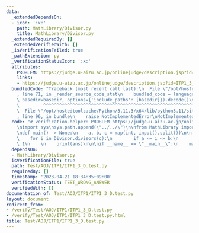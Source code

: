 ```yaml
---
data:
  _extendedDependsOn:
  - icon: ':x:'
    path: MathLibrary/Divisor.py
    title: MathLibrary/Divisor.py
  _extendedRequiredBy: []
  _extendedVerifiedWith: []
  _isVerificationFailed: true
  _pathExtension: py
  _verificationStatusIcon: ':x:'
  attributes:
    PROBLEM: https://judge.u-aizu.ac.jp/onlinejudge/description.jsp?id=ITP1_3_D
    links:
    - https://judge.u-aizu.ac.jp/onlinejudge/description.jsp?id=ITP1_3_D
  bundledCode: "Traceback (most recent call last):\n  File \"/opt/hostedtoolcache/Python/3.11.3/x64/lib/python3.11/site-packages/onlinejudge_verify/documentation/build.py\"\
    , line 71, in _render_source_code_stat\n    bundled_code = language.bundle(stat.path,\
    \ basedir=basedir, options={'include_paths': [basedir]}).decode()\n          \
    \         ^^^^^^^^^^^^^^^^^^^^^^^^^^^^^^^^^^^^^^^^^^^^^^^^^^^^^^^^^^^^^^^^^^^^^^^^^^^^^^^^^\n\
    \  File \"/opt/hostedtoolcache/Python/3.11.3/x64/lib/python3.11/site-packages/onlinejudge_verify/languages/python.py\"\
    , line 96, in bundle\n    raise NotImplementedError\nNotImplementedError\n"
  code: "# verification-helper: PROBLEM https://judge.u-aizu.ac.jp/onlinejudge/description.jsp?id=ITP1_3_D\n\
    \nimport sys\nsys.path.append(\"../../\")\n\nfrom MathLibrary import Divisor\n\
    \ndef main() -> None:\n    a, b, c = map(int, input().split())\n\n    ans = 0\n\
    \    for i in Divisor.divisors(c):\n        if a <= i <= b:\n            ans +=\
    \ 1\n    \n    print(ans)\n\n\nif __name__ == \"__main__\":\n    main()"
  dependsOn:
  - MathLibrary/Divisor.py
  isVerificationFile: true
  path: Test/AOJ/ITP1/ITP1_3_D.test.py
  requiredBy: []
  timestamp: '2023-04-21 18:34:35+09:00'
  verificationStatus: TEST_WRONG_ANSWER
  verifiedWith: []
documentation_of: Test/AOJ/ITP1/ITP1_3_D.test.py
layout: document
redirect_from:
- /verify/Test/AOJ/ITP1/ITP1_3_D.test.py
- /verify/Test/AOJ/ITP1/ITP1_3_D.test.py.html
title: Test/AOJ/ITP1/ITP1_3_D.test.py
---
```

